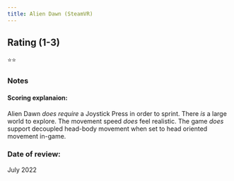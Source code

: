 ```yaml
---
title: Alien Dawn (SteamVR)
---
```


## Rating (1-3)
⭐⭐

### Notes


#### Scoring explanaion:
Alien Dawn *does require* a Joystick Press in order to sprint.
There *is* a large world to explore.
The movement speed *does* feel realistic.
The game *does* support decoupled head-body movement when set to head oriented movement in-game.

### Date of review:
July 2022
